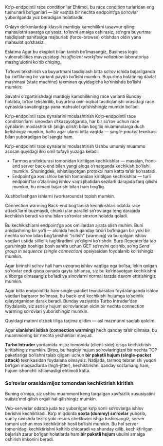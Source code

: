 Ko‘p-endpointli race condition’lar
Ehtimol, bu race condition turlaridan eng tushunarli bo‘lganlari — bir vaqtda bir nechta endpoint’ga so‘rovlar yuborilganda yuz beradigan holatlardir.

Onlayn do‘konlardagi klassik mantiqiy kamchilikni tasavvur qiling: mahsulotni savatga qo‘yasiz, to‘lovni amalga oshirasiz, so‘ngra buyurtma tasdiqlash sahifasiga majburlab (force-browse) o‘tishdan oldin yana mahsulot qo‘shasiz.

Eslatma
Agar bu eksploit bilan tanish bo‘lmasangiz, Business logic vulnerabilities mavzusidagi *Insufficient workflow validation* laboratoriya mashg‘ulotini ko‘rib chiqing.

To‘lovni tekshirish va buyurtmani tasdiqlash bitta so‘rov ichida bajarilganda bu zaiflikning bir varianti paydo bo‘lishi mumkin. Buyurtma holatining davlat mashinasi (state machine) taxminan quyidagicha ko‘rinishda bo‘lishi mumkin:

Savatni o‘zgartirishdagi mantiqiy kamchilikning race varianti
Bunday holatda, to‘lov tekshirilib, buyurtma oxir-oqibat tasdiqlanishi orasidagi race oynasida savatingizga yana mahsulot qo‘shishingiz mumkin bo‘ladi.

Ko‘p-endpointli race oynalarini moslashtirish
Ko‘p-endpointli race condition’larni sinovdan o‘tkazayotganda, har bir so‘rov uchun race oynalarini moslashtirish (align qilish) bilan bog‘liq muammolarga duch kelishingiz mumkin, hatto agar ularni bitta vaqtda — *single-packet* texnikasi bilan yuboradigan bo‘lsangiz ham.

Ko‘p-endpointli race oynalarini moslashtirish
Ushbu umumiy muammo asosan quyidagi ikki omil tufayli yuzaga keladi:

* Tarmoq arxitekturasi tomonidan kiritilgan kechikishlar — masalan, front-end server back-end bilan yangi aloqa o‘rnatganda kechikish bo‘lishi mumkin. Shuningdek, ishlatilayotgan protokol ham katta ta’sir ko‘rsatadi.
* Endpoint’ga xos ishlov berish tomonidan kiritilgan kechikishlar — turli endpoint’lar o‘zlarining ishlov vaqti jihatidan sezilarli darajada farq qilishi mumkin, bu nimani bajarishi bilan ham bog‘liq.

Xushbo‘lashgan ishlarni (workarounds) topish mumkin.

Connection warming
Back-end bog‘lanish kechikishlari odatda race attack’larni buzmaydi, chunki ular parallel so‘rovlarga teng darajada kechikish beradi va shu bilan so‘rovlar sinxron holatda qoladi.

Bu kechikishlarni endpoint’ga xos omillardan ajrata olish muhim. Buni aniqlashning bir yo‘li — alohida hech qanday ta’siri bo‘lmagan bir yoki bir nechta so‘rov bilan bog‘lanishni “isitish” (warming) va bu qolgan ishlov vaqtlari ustida silliqlik tug‘diradimi-yo‘qligini ko‘rishdir. Burp Repeater’da tab guruhingiz boshiga bosh sahifa uchun GET so‘rovini qo‘shib, so‘ng *Send group in sequence (single connection)* opsiyasidan foydalanib ko‘rishingiz mumkin.

Agar birinchi so‘rov hali ham uzoqroq ishlov vaqtiga ega bo‘lsa, lekin qolgan so‘rovlar endi qisqa oynada qayta ishlansa, siz bu ko‘rinayotgan kechikishni e’tiborga olmasangiz bo‘ladi va sinovlarni normal tarzda davom ettirishingiz mumkin.

Agar bitta endpoint’da ham single-packet texnikasidan foydalanganda ishlov vaqtlari barqaror bo‘lmasa, bu back-end kechikishi hujumga to‘sqinlik qilayotganidan darak beradi. Bunday vaziyatda Turbo Intruder’dan foydalanib, siz asosiy hujum so‘rovlaridan oldin bir nechta connection warming so‘rovlari yuborishingiz mumkin.

Quyidagi matnni o‘zbek tiliga tarjima qildim — asl mazmunni saqlab qoldim.


Agar **ulanishni isitish (connection warming)** hech qanday taʼsir qilmasa, bu muammoning bir nechta yechimlari mavjud.

**Turbo Intruder** yordamida mijoz tomonida (client-side) qisqa kechiktirish kiritishingiz mumkin. Biroq, bu haqiqiy hujum so‘rovlaringizni bir nechta TCP paketlariga bo‘lishni talab qilgani uchun **bir paketli hujum (single-packet attack)** texnikasidan foydalana olmaysiz. Natijada, tarmoq tebranishi yuqori bo‘lgan maqsadlarda (high-jitter), kechiktirishni qanday sozlamang ham, hujum ishonchli ishlamasligi ehtimoli katta.

### So‘rovlar orasida mijoz tomondan kechiktirish kiritish

Buning o‘rniga, siz ushbu muammoni keng tarqalgan xavfsizlik xususiyatini suiisteʼmol qilish orqali hal qilishingiz mumkin.

Veb-serverlar odatda juda tez yuborilgan ko‘p sonli so‘rovlarga ishlov berishni kechiktiradi. Ko‘p miqdorda **soxta (dummy) so‘rovlar** yuborib, sunʼiy ravishda tezlik yoki resurs cheklovini ishga tushirsangiz, server tomoni uchun mos kechiktirish hosil bo‘lishi mumkin. Bu hol server tomonidagi kechiktirishni keltirib chiqaradi va shunday qilib, kechiktirilgan bajarish zarur bo‘lgan holatlarda ham **bir paketli hujum** usulini amalga oshirish imkonini beradi.
